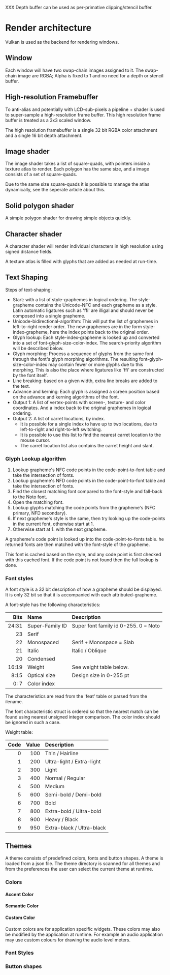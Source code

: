 XXX Depth buffer can be used as per-primative clipping/stencil buffer.

# Render architecture
Vulkan is used as the backend for rendering windows.

## Window
Each window will have two swap-chain images assigned to it. The swap-chain
image are RGBA; Alpha is fixed to 1 and no need for a depth or stencil buffer.

## High-resolution Framebuffer
To anti-alias and potentially with LCD-sub-pixels a pipeline + shader
is used to super-sample a high-resolution frame buffer. This high resolution
frame buffer is treated as a 3x3 scaled window.

The high resolution framebuffer is a single 32 bit RGBA color attachment and a single
16 bit depth attachment.

## Image shader
The image shader takes a list of square-quads, with pointers inside a texture atlas to render.
Each polygon has the same size, and a image consists of a set of square-quads.

Due to the same size square-quads it is possible to manage the atlas dynamically, see the
seperate article about this.

## Solid polygon shader
A simple polygon shader for drawing simple objects quickly.

## Character shader
A character shader will render individual characters in high resolution using
signed distance fields.

A texture atlas is filled with glyphs that are added as needed at run-time.

## Text Shaping

Steps of text-shaping:
 - Start: with a list of style-graphemes in logical ordering. The style-grapheme contains the
   Unicode-NFC and each grapheme as a style. Latin automatic ligatures such as 'ffi' are illigal
   and should never be composed into a single grapheme.
 - Unicode-bidirectional-algorithm: This will put the list of graphemes in
   left-to-right render order. The new graphemes are in the form style-index-grapheme, here
   the index points back to the original order.
 - Glyph lookup: Each style-index-grapheme is looked up and converted into a set of font-glyph-size-color-index.
   The search-priority algorithm will be described below.
 - Glyph morphing: Process a sequence of glyphs from the same font through the font's glyph morphing algorithms.
   The resulting font-glyph-size-color-index may contain fewer or more glyphs due to this morphing.
   This is also the place where ligatures like 'ffi' are constructed by the font itself.
 - Line breaking: based on a given width, extra line breaks are added to the text.
 - Advance and kerning: Each glyph is assigned a screen position based on the advance and kerning algorithms of
   the font.
 - Output 1: A list of vertex-points with screen-, texture- and color coordinates. And a index back to the original
   graphemes in logical ordering.
 - Output 2: A list of carret locations, by index.
    - It is possible for a single index to have up to two locations, due to left-to-right and right-to-left switching.
    - It is possible to use this list to find the nearest carret location to the mouse cursor.
    - The carret location list also contains the carret height and slant. 


### Glyph Lookup algorithm

 1. Lookup grapheme's NFC code points in the code-point-to-font table and take the intersection of fonts.
 2. Lookup grapheme's NFD code points in the code-point-to-font table and take the intersection of fonts.
 3. Find the closest matching font compared to the font-style and fall-back to the Noto font.
 4. Open the matching font.
 5. Lookup glyphs matching the code points from the grapheme's (NFC primary, NFD secondary).
 6. If next grapheme's style is the same, then try looking up the code-points in the current font, otherwise start at 1.
 7. Otherwise start at 1. with the next grapheme.

A grapheme's code point is looked up into the code-point-to-fonts table.
he returned fonts are then matched with the font-style of the grapheme.

This font is cached based on the style, and any code point is first checked with this
cached font. If the code point is not found then the full lookup is done.



### Font styles
A font style is a 32 bit description of how a grapheme should
be displayed. It is only 32 bit so that it is accompanied with each
attributed-grapheme.

A font-style has the following characteristics:
 
  Bits | Name            | Description
 -----:|:--------------- |:-------------------------------------
 24:31 | Super-Family ID | Super font family id 0-255. 0 = Noto
    23 | Serif           |
    22 | Monospaced      | Serif + Monospace = Slab
    21 | Italic          | Italic / Oblique
    20 | Condensed       |
 16:19 | Weight          | See weight table below.
  8:15 | Optical size    | Design size in 0-255 pt
  0: 7 | Color index     |

The characteristics are read from the 'feat' table or parsed from the
ilename.

The font characteristic struct is ordered so that the nearest match
can be found using nearest unsigned integer comparison. The color index
should be ignored in such a case.

Weight table:

  Code | Value  | Description
 -----:| ------:|:------------
     0 |    100 | Thin / Hairline
     1 |    200 | Ultra-light / Extra-light
     2 |    300 | Light
     3 |    400 | Normal / Regular
     4 |    500 | Medium
     5 |    600 | Semi-bold / Demi-bold
     6 |    700 | Bold
     7 |    800 | Extra-bold / Ultra-bold
     8 |    900 | Heavy / Black
     9 |    950 | Extra-black / Ultra-black


## Themes
A theme consists of predefined colors, fonts and button shapes.
A theme is loaded from a json file. The theme directory is scanned for all themes
and from the preferences the user can select the current theme at runtime.

### Colors
#### Accent Color
#### Semantic Color
#### Custom Color
Custom colors are for application specific widgets. These colors may also be modified
by the application at runtime. For example an audio application may use custom colours
for drawing the audio level meters.

### Font Styles
### Button shapes

